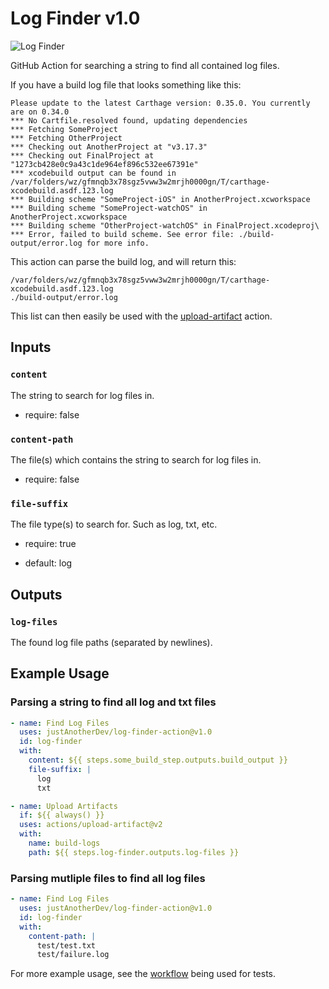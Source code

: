 # Log Finder v1.0

![Log Finder](https://github.com/justAnotherDev/log-finder-action/workflows/Log%20Finder/badge.svg)

GitHub Action for searching a string to find all contained log files.


If you have a build log file that looks something like this:

```
Please update to the latest Carthage version: 0.35.0. You currently are on 0.34.0
*** No Cartfile.resolved found, updating dependencies
*** Fetching SomeProject
*** Fetching OtherProject
*** Checking out AnotherProject at "v3.17.3"
*** Checking out FinalProject at "1273cb428e0c9a43c1de964ef896c532ee67391e"
*** xcodebuild output can be found in /var/folders/wz/gfmnqb3x78sgz5vww3w2mrjh0000gn/T/carthage-xcodebuild.asdf.123.log
*** Building scheme "SomeProject-iOS" in AnotherProject.xcworkspace
*** Building scheme "SomeProject-watchOS" in AnotherProject.xcworkspace
*** Building scheme "OtherProject-watchOS" in FinalProject.xcodeproj\
*** Error, failed to build scheme. See error file: ./build-output/error.log for more info.
```

This action can parse the build log, and will return this:

```
/var/folders/wz/gfmnqb3x78sgz5vww3w2mrjh0000gn/T/carthage-xcodebuild.asdf.123.log
./build-output/error.log
```

This list can then easily be used with the [upload-artifact](https://github.com/actions/upload-artifact) action.


## Inputs


### `content`

The string to search for log files in.

- require: false


### `content-path`

The file(s) which contains the string to search for log files in.

- require: false


### `file-suffix`

The file type(s) to search for. Such as log, txt, etc.

- require: true

- default: log

## Outputs

### `log-files`

The found log file paths (separated by newlines).

## Example Usage

### Parsing a string to find all log and txt files

```yaml
- name: Find Log Files
  uses: justAnotherDev/log-finder-action@v1.0
  id: log-finder
  with:
    content: ${{ steps.some_build_step.outputs.build_output }}
    file-suffix: |
      log
      txt

- name: Upload Artifacts
  if: ${{ always() }}
  uses: actions/upload-artifact@v2
  with:
    name: build-logs
    path: ${{ steps.log-finder.outputs.log-files }}
```

### Parsing mutliple files to find all log files

```yaml
- name: Find Log Files
  uses: justAnotherDev/log-finder-action@v1.0
  id: log-finder
  with:
    content-path: |
      test/test.txt
      test/failure.log
```

For more example usage, see the [workflow](https://github.com/justAnotherDev/log-finder-action/blob/master/.github/workflows/main.yml) being used for tests.
